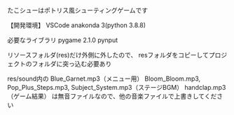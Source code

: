 たこシューはポトリス風シューティングゲームです

【開発環境】
VSCode
anakonda 3(python 3.8.8)

必要なライブラリ
pygame 2.1.0
pynput

リソースフォルダ(res)だけ外側に外したので、
resフォルダをコピーしてプロジェクトのフォルダに突っ込む必要あり

res/sound内の
Blue_Garnet.mp3（メニュー用）
Bloom_Bloom.mp3, Pop_Plus_Steps.mp3, Subject_System.mp3（ステージBGM）
handclap.mp3（ゲーム結果）
は無音ファイルなので、他の音楽ファイルで上書きしてください
